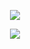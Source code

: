 <p align="center">
  <img align="center" justify="center" src="https://github-readme-stats.vercel.app/api?username=Hoffmano&show_icons=true&theme=tokyonight&card_width=495&include_all_commits=true&count_private=true&role=OWNER,ORGANIZATION_MEMBER,COLLABORATOR" />
</p>

<p align="center">
  <img align="center" src="https://github-readme-stats-one-bice.vercel.app/api/top-langs/?username=Hoffmano&theme=tokyonight&card_width=495&include_all_commits=true&count_private=true&role=OWNER,ORGANIZATION_MEMBER,COLLABORATOR" />
</p>
